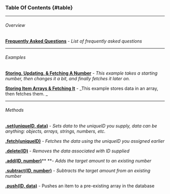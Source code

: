 ### Table Of Contents {#table}

---

###### Overview

[**Frequently Asked Questions**](/frequently-asked-questions.md) - _List of frequently asked questions_

---

###### Examples

[**Storing, Updating, & Fetching A Number**](/examples/storing-updating-and-fetching-a-number.md) - _This example takes a starting number, then changes it a bit, and finally fetches it later on._

[**Storing Item Arrays & Fetching It**](/examples/storing-and-fetching-objects.md) - _This example stores data in an array, then fetches them. _

---

###### Methods

[**.set\(uniqueID, data\)**](/methods.md) - _Sets data to the uniqueID you supply, data can be anything: objects, arrays, strings, numbers, etc._

[**.fetch\(uniqueID\)**](/fetchid.md) - _Fetches the data using the uniqueID you assigned earlier_

[**.delete\(ID\)**](/deleteid.md) - _Removes the data associated with ID supplied_

[**.add\(ID, number\)**](/addid-number.md)** **- _Adds the target amount to an existing number_

[**.subtract\(ID, number\)**](/subtractid-number.md) - _Subtracts the target amount from an existing number_

[**.push\(ID, data\)**](/pushid-data.md) - Pushes an item to a pre-existing array in the database

